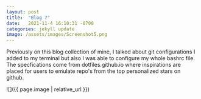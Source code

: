 ```yaml
---
layout: post
title:  "Blog 7"
date:   2021-11-4 16:10:31 -0700
categories: jekyll update
image: /assets/images/Screenshot5.png
---
```


Previously on this blog collection of mine, I talked about git configurations I added to my terminal but also I was able to configure my whole bashrc file. The specfications come from dotfiles.github.io where inspirations are placed for users to emulate repo's from the top personalized stars on github.




![]({{ page.image | relative_url }})
